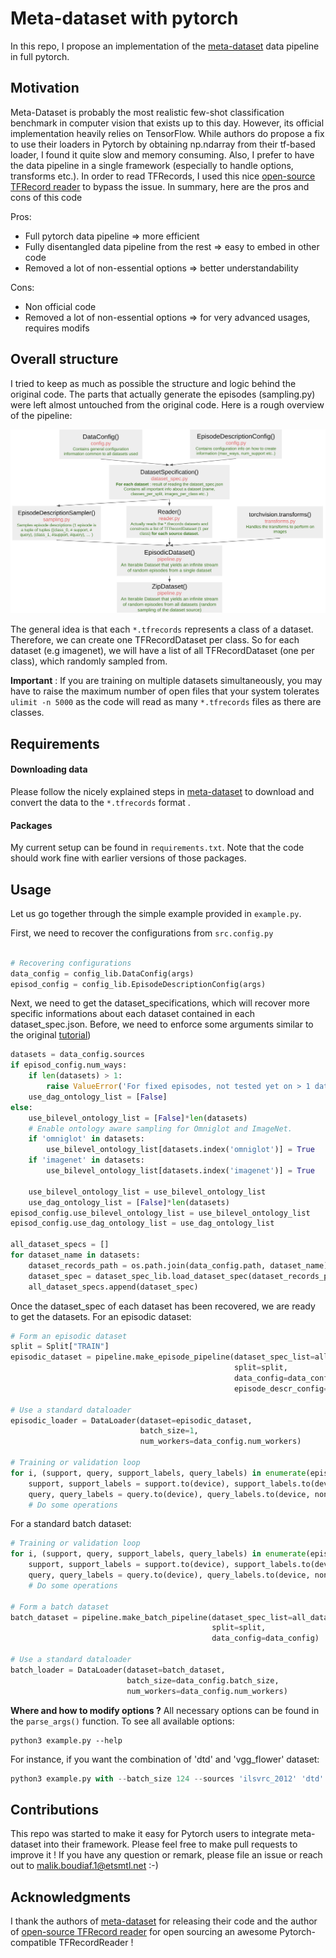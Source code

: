 # Meta-dataset with pytorch

In this repo, I propose an implementation of the [meta-dataset](https://github.com/google-research/meta-dataset) data pipeline in full pytorch.

## Motivation

Meta-Dataset is probably the most realistic few-shot classification benchmark in computer vision that exists up to this day. However, its official implementation heavily relies on TensorFlow. While authors do propose a fix to use their loaders in Pytorch by obtaining np.ndarray from their tf-based loader, I found it quite slow and memory consuming. Also, I prefer to have the data pipeline in a single framework (especially to handle options, transforms etc.). In order to read TFRecords, I used this nice [open-source TFRecord reader](https://github.com/vahidk/tfrecord) to bypass the issue. In summary, here are the pros and cons of this code

Pros:

* Full pytorch data pipeline => more efficient
* Fully disentangled data pipeline from the rest => easy to embed in other code
* Removed a lot of non-essential options => better understandability

Cons:

* Non official code
* Removed a lot of non-essential options => for very advanced usages, requires modifs

## Overall structure

I tried to keep as much as possible the structure and logic behind the original code. The parts that actually generate the episodes (sampling.py) were left almost untouched from the original code. Here is a rough overview of the pipeline:


<img src="figures/overview.png" width="800"/>


The general idea is that each `*.tfrecords` represents a class of a dataset. Therefore, we can create one TFRecordDataset per class. So for each dataset (e.g imagenet), we will have a list of all TFRecordDataset (one per class), which randomly sampled from.


**Important** : If you are training on multiple datasets simultaneously, you may have to raise the maximum number of open files that your system tolerates `ulimit -n 5000` as the code will read as many `*.tfrecords` files as there are classes.

## Requirements

#### Downloading data

Please follow the nicely explained steps in [meta-dataset](https://github.com/google-research/meta-dataset) to download and convert the data to the `*.tfrecords` format
.

#### Packages

My current setup can be found in `requirements.txt`. Note that the code should work fine with earlier versions of those packages.


## Usage

Let us go together through the simple example provided in `example.py`.

First, we need to recover the configurations from `src.config.py`
```python

# Recovering configurations
data_config = config_lib.DataConfig(args)
episod_config = config_lib.EpisodeDescriptionConfig(args)
```

Next, we need to get the dataset_specifications, which will recover more specific informations about each dataset contained in each dataset_spec.json. Before, we need to enforce some arguments similar to the original [tutorial](https://github.com/google-research/meta-dataset/blob/main/Intro_to_Metadataset.ipynb))
```python
datasets = data_config.sources
if episod_config.num_ways:
    if len(datasets) > 1:
        raise ValueError('For fixed episodes, not tested yet on > 1 dataset')
    use_dag_ontology_list = [False]
else:
    use_bilevel_ontology_list = [False]*len(datasets)
    # Enable ontology aware sampling for Omniglot and ImageNet.
    if 'omniglot' in datasets:
        use_bilevel_ontology_list[datasets.index('omniglot')] = True
    if 'imagenet' in datasets:
        use_bilevel_ontology_list[datasets.index('imagenet')] = True

    use_bilevel_ontology_list = use_bilevel_ontology_list
    use_dag_ontology_list = [False]*len(datasets)
episod_config.use_bilevel_ontology_list = use_bilevel_ontology_list
episod_config.use_dag_ontology_list = use_dag_ontology_list

all_dataset_specs = []
for dataset_name in datasets:
    dataset_records_path = os.path.join(data_config.path, dataset_name)
    dataset_spec = dataset_spec_lib.load_dataset_spec(dataset_records_path)
    all_dataset_specs.append(dataset_spec)

```

Once the dataset_spec of each dataset has been recovered, we are ready to get the datasets. For an episodic dataset:
```python
# Form an episodic dataset
split = Split["TRAIN"]
episodic_dataset = pipeline.make_episode_pipeline(dataset_spec_list=all_dataset_specs,
                                                  split=split,
                                                  data_config=data_config,
                                                  episode_descr_config=episod_config)

# Use a standard dataloader
episodic_loader = DataLoader(dataset=episodic_dataset,
                             batch_size=1,
                             num_workers=data_config.num_workers)

# Training or validation loop
for i, (support, query, support_labels, query_labels) in enumerate(episodic_loader):
    support, support_labels = support.to(device), support_labels.to(device, non_blocking=True)
    query, query_labels = query.to(device), query_labels.to(device, non_blocking=True)
    # Do some operations
```
For a standard batch dataset:

```python
# Training or validation loop
for i, (support, query, support_labels, query_labels) in enumerate(episodic_loader):
    support, support_labels = support.to(device), support_labels.to(device, non_blocking=True)
    query, query_labels = query.to(device), query_labels.to(device, non_blocking=True)
    # Do some operations

# Form a batch dataset
batch_dataset = pipeline.make_batch_pipeline(dataset_spec_list=all_dataset_specs,
                                             split=split,
                                             data_config=data_config)

# Use a standard dataloader
batch_loader = DataLoader(dataset=batch_dataset,
                          batch_size=data_config.batch_size,
                          num_workers=data_config.num_workers)
```


**Where and how to modify options ?**  All necessary options can be found in the `parse_args()` function. To see all available options:
```
python3 example.py --help
```

For instance, if you want the combination of 'dtd' and 'vgg_flower' dataset:
```python
python3 example.py with --batch_size 124 --sources 'ilsvrc_2012' 'dtd' --data_path 'path_to_converted_folder'
```



## Contributions

This repo was started to make it easy for Pytorch users to integrate meta-dataset into their framework. Please feel free to make pull requests to improve it ! If you have any question or remark, please file an issue or reach out to malik.boudiaf.1@etsmtl.net :-)

## Acknowledgments

I thank the authors of [meta-dataset](https://github.com/google-research/meta-dataset) for releasing their code and the author of [open-source TFRecord reader](https://github.com/vahidk/tfrecord) for open sourcing an awesome Pytorch-compatible TFRecordReader !